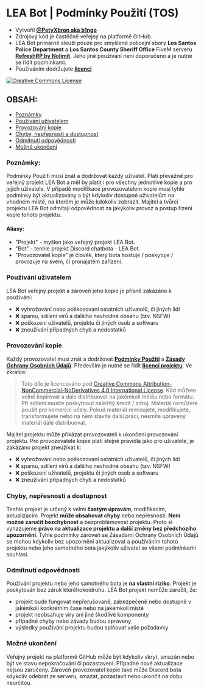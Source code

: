 # LEA Bot | Podmínky Použití (TOS)
- Vytvořil **[@PetyXbron aka b1ngo](https://github.com/PetyXbron/)**
- Zdrojový kód je častěčně veřejný na platformě GitHub.
- LEA Bot primárně slouží pouze pro smyšlené policejní sbory **Los Santos Police Department** a **Los Santos County Sheriff Office** FiveM serveru **[RefreshRP by Nolimit](https://nlmt.cc/)**. Jeho jiné používání není doporučeno a je nutné se řídit podmínkami.
- Používáním dodržujete **[licenci](/LICENSE.md)**

[![Creative Commons License](https://i.creativecommons.org/l/by-nc-nd/4.0/88x31.png)](http://creativecommons.org/licenses/by-nc-nd/4.0/)

## OBSAH:
- [Poznámky](#poznámky)
- [Používání uživatelem](#používání-uživatelem)
- [Provozování kopie](#provozování-kopie)
- [Chyby, nepřesnosti a dostupnost](#chyby-nepřesnosti-a-dostupnost)
- [Odmítnutí odpovědnosti](#odmítnutí-odpovědnosti)
- [Možné ukončení](#možné-ukončení)

### Poznámky:
Podmínky Použití musí znát a dodržovat každý uživatel. Platí převážně pro veřejný projekt LEA Bot a měl by platit i pro všechny jednotlivé kopie a pro jejich uživatele. V případě modifikace provozovatelem kopie musí tyhle podmínky být aktualizovány a být kdykoliv dostupné uživatelům na vhodném místě, na kterém je může kdokoliv zobrazit.
Majitel a tvůrci projektu LEA Bot odmítají odpovědnost za jakýkoliv provoz a postup řízení kopie tohoto projektu.
#### Aliasy:
- "Projekt" - myšlen jako veřejný projekt LEA Bot.
- "Bot" - tenhle projekt Discord chatbota - LEA Bot.
- "Provozovatel kopie" je člověk, který bota hostuje / poskytuje / provozuje na svém, či pronajatém zařízení.

### Používání uživatelem
LEA Bot veřejný projekt a zároveň jeho kopie je přísně zakázáno k používání:
- ❌ vyhrožování nebo poškozovaní ostatních uživatelů, či jiných lidí
- ❌ spamu, sdílení virů a dalšího nevhodné obsahu (tzv. NSFW)
- ❌ poškození uživatelů, projektu či jiných osob a softwaru
- ❌ zneužívání případných chyb a nedostatků

### Provozování kopie
Každý provozovatel musí znát a dodržovat **[Podmínky Použití](/docs/terms-of-use.md)** a **[Zásady Ochrany Osobních Údajů](/docs/privacy-policy.md)**.
Především je nutné se řídit **[licencí projektu](/LICENSE.md)**. Ve zkratce:

> Toto dílo je licencováno pod [Creative Commons Attribution-NonCommercial-NoDerivatives 4.0 International License](http://creativecommons.org/licenses/by-nc-nd/4.0/).
Kód můžete volně kopírovat a dále distribuovat na jakémkoli médiu nebo formátu. Při sdílení musíte poskytnout náležitý kredit / zdroj. Materiál nemůžete použít pro komerční účely. Pokud materiál remixujete, modifikujete, transformujete nebo na něm stavíte další práci, nesmíte upravený materiál dále distribuovat.

Majitel projektu může přikázat provozovateli k ukončení provozování projektu. Pro provozovatele kopie platí stejné pravidla jako pro uživatele, je zakázáno projekt zneužívat k:
- ❌ vyhrožování nebo poškozovaní ostatních uživatelů, či jiných lidí
- ❌ spamu, sdílení virů a dalšího nevhodné obsahu (tzv. NSFW)
- ❌ poškození uživatelů, projektu či jiných osob a softwaru
- ❌ zneužívání případných chyb a nedostatků

### Chyby, nepřesnosti a dostupnost
Tenhle projekt je určený k velmi **častým úpravám**, modifikacím, aktualizacím. Projekt **může obsahovat chyby** nebo nepřesnosti. **Není možné zaručit bezchybnost** a bezproblémovost projektu. Proto si vyhazujeme **právo na aktualizace projektu a další změny bez předchozího upozornění**. Tyhle podmínky zároveň se Zásadami Ochrany Osobních Údajů se mohou kdykoliv bez upozornění aktualizovat a používáním tohoto projektu nebo jeho samotného bota jakýkoliv uživatel se všemi podmínkami souhlasí.

### Odmítnutí odpovědnosti
Používání projektu nebo jeho samotného bota je **na vlastní riziko**. Projekt je poskytován bez záruk kteréhokoidruhu. LEA Bot projekt nemůže zaručit, že:
- projekt bude fungovat nepřerušovaně, zabezpečeně nebo dostupně v jakémkoli konkrétním čase nebo na jakémkoli místě
- projekt neobsahuje viry ani jiné škodlivé komponenty
- případné chyby nebo závady budou opraveny
- výsledky používání projektu budou splňovat vaše požadavky

### Možné ukončení
Veřejný projekt na platformě GitHub může být kdykoliv skryt, smazán nebo být ve stavu nepokračování či pozastavení. Případné nové aktualizace nejsou zaručeny.
Zároveň provozovatel kopie také může Discord bota kdykoliv odebrat ze serveru, smazat, pozastavit nebo ukončit na dobu neurčitou.